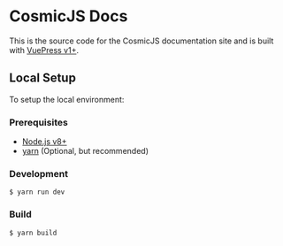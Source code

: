 # CosmicJS Docs

This is the source code for the CosmicJS documentation site and is built with [VuePress v1+](https://v1.vuepress.vuejs.org/).

## Local Setup

To setup the local environment:

### Prerequisites

- [Node.js v8+](https://nodejs.org/en/)
- [yarn](https://yarnpkg.com/en/) (Optional, but recommended)

### Development

```
$ yarn run dev
```

### Build

```
$ yarn build
```
